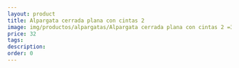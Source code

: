 ```yaml
---
layout: product
title: Alpargata cerrada plana con cintas 2 
image: img/productos/alpargatas/Alpargata cerrada plana con cintas 2 =32.webp
price: 32
tags: 
description: 
order: 0
---
```

